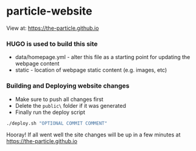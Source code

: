 # particle-website
View at: https://the-particle.github.io

### HUGO is used to build this site
* data/homepage.yml - alter this file as a starting point for updating the webpage content
* static - location of webpage static content (e.g. images, etc)

### Building and Deploying website changes
* Make sure to push all changes first
* Delete the `public\` folder if it was generated
* Finally run the deploy script
```bash
./deploy.sh "OPTIONAL COMMIT COMMENT"
```

Hooray! If all went well the site changes will be up in a few minutes at https://the-particle.github.io